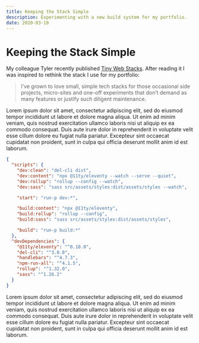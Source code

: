 ```yaml
---
title: Keeping the Stack Simple
description: Experimenting with a new build system for my portfolio.
date: 2020-03-10
---
```


# Keeping the Stack Simple

My colleague Tyler recently published [Tiny Web Stacks](https://cloudfour.com/thinks/tiny-web-stacks/).
After reading it I was inspired to rethink the stack I use for my portfolio:

> I’ve grown to love small, simple tech stacks for those occasional side projects, micro-sites and one-off experiments that don’t demand as many features or justify such diligent maintenance.

Lorem ipsum dolor sit amet, consectetur adipiscing elit, sed do eiusmod tempor incididunt ut labore et dolore magna aliqua. Ut enim ad minim veniam, quis nostrud exercitation ullamco laboris nisi ut aliquip ex ea commodo consequat. Duis aute irure dolor in reprehenderit in voluptate velit esse cillum dolore eu fugiat nulla pariatur. Excepteur sint occaecat cupidatat non proident, sunt in culpa qui officia deserunt mollit anim id est laborum.

```json
{
  "scripts": {
    "dev:clean": "del-cli dist",
    "dev:content": "npx @11ty/eleventy --watch --serve --quiet",
    "dev:rollup": "rollup --config --watch",
    "dev:sass": "sass src/assets/styles:dist/assets/styles --watch",

    "start": "run-p dev:*",

    "build:content": "npx @11ty/eleventy",
    "build:rollup": "rollup --config",
    "build:sass": "sass src/assets/styles:dist/assets/styles",

    "build": "run-p build:*"
  },
  "devDependencies": {
    "@11ty/eleventy": "^0.10.0",
    "del-cli": "^3.0.0",
    "handlebars": "^4.7.3",
    "npm-run-all": "^4.1.5",
    "rollup": "^1.32.0",
    "sass": "^1.26.2"
  }
}

```

Lorem ipsum dolor sit amet, consectetur adipiscing elit, sed do eiusmod tempor incididunt ut labore et dolore magna aliqua. Ut enim ad minim veniam, quis nostrud exercitation ullamco laboris nisi ut aliquip ex ea commodo consequat. Duis aute irure dolor in reprehenderit in voluptate velit esse cillum dolore eu fugiat nulla pariatur. Excepteur sint occaecat cupidatat non proident, sunt in culpa qui officia deserunt mollit anim id est laborum.
